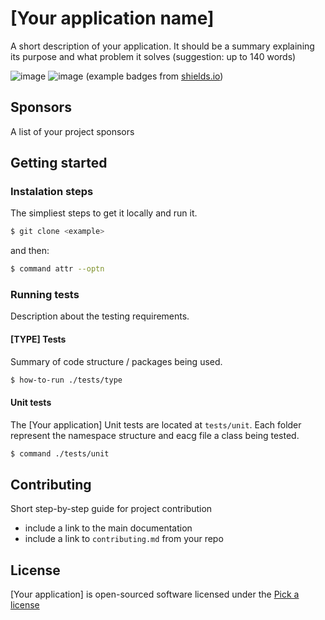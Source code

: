 # [Your application name]
A short description of your application. It should be a summary explaining its purpose and what problem it solves (suggestion: up to 140 words)
  
![image](https://img.shields.io/badge/Relevant%20-Badges-red) ![image](https://img.shields.io/badge/License-MIT-green)
(example badges from [shields.io](https://shields.io))

## Sponsors
A list of your project sponsors

## Getting started

### Instalation steps
The simpliest steps to get it locally and run it.
```sh
$ git clone <example>
```
and then:
```sh
$ command attr --optn
```

### Running tests
Description about the testing requirements.
#### [TYPE] Tests
Summary of code structure / packages being used.
```sh
$ how-to-run ./tests/type 
```
#### Unit tests
The [Your application] Unit tests are located at `tests/unit`. Each folder represent the namespace structure and eacg file a class being tested.
```sh
$ command ./tests/unit 
```

## Contributing
Short step-by-step guide for project contribution
- include a link to the main documentation
- include a link to `contributing.md` from your repo

## License
[Your application] is open-sourced software licensed under the [Pick a license](https://opensource.org)